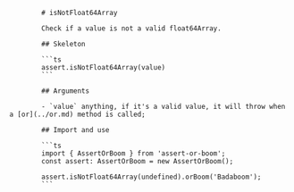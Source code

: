             # isNotFloat64Array

            Check if a value is not a valid float64Array.

            ## Skeleton

            ```ts
            assert.isNotFloat64Array(value)
            ```

            ## Arguments

            - `value` anything, if it's a valid value, it will throw when a [or](../or.md) method is called;

            ## Import and use

            ```ts
            import { AssertOrBoom } from 'assert-or-boom';
            const assert: AssertOrBoom = new AssertOrBoom();

            assert.isNotFloat64Array(undefined).orBoom('Badaboom');
            ```
